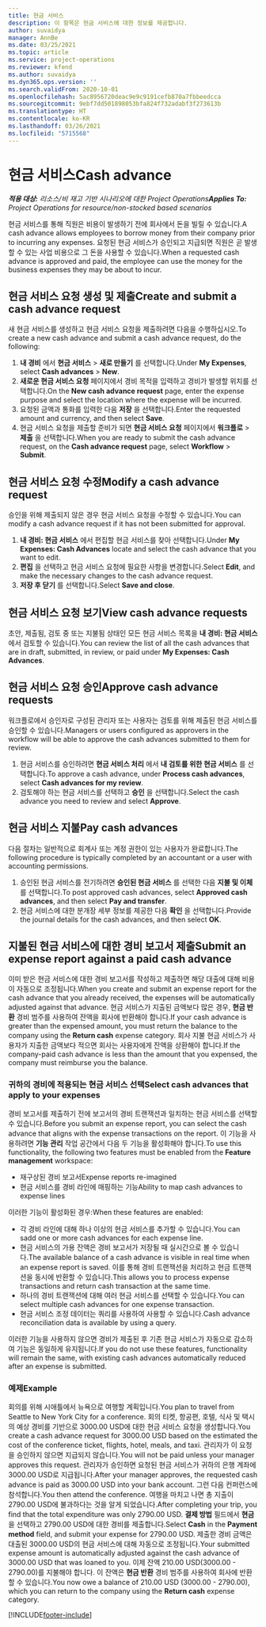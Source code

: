 ```yaml
---
title: 현금 서비스
description: 이 항목은 현금 서비스에 대한 정보를 제공합니다.
author: suvaidya
manager: AnnBe
ms.date: 03/25/2021
ms.topic: article
ms.service: project-operations
ms.reviewer: kfend
ms.author: suvaidya
ms.dyn365.ops.version: ''
ms.search.validFrom: 2020-10-01
ms.openlocfilehash: 5ac8956720deac9e9c9191cefb870a7fbbeedcca
ms.sourcegitcommit: 9ebf7dd501898053bfa824f732adabf3f273613b
ms.translationtype: HT
ms.contentlocale: ko-KR
ms.lasthandoff: 03/26/2021
ms.locfileid: "5715568"
---
```

# <a name="cash-advance"></a><span data-ttu-id="3e0f4-103">현금 서비스</span><span class="sxs-lookup"><span data-stu-id="3e0f4-103">Cash advance</span></span>

<span data-ttu-id="3e0f4-104">_**적용 대상:** 리소스/비 재고 기반 시나리오에 대한 Project Operations_</span><span class="sxs-lookup"><span data-stu-id="3e0f4-104">_**Applies To:** Project Operations for resource/non-stocked based scenarios_</span></span>

<span data-ttu-id="3e0f4-105">현금 서비스를 통해 직원은 비용이 발생하기 전에 회사에서 돈을 빌릴 수 있습니다.</span><span class="sxs-lookup"><span data-stu-id="3e0f4-105">A cash advance allows employees to borrow money from their company prior to incurring any expenses.</span></span> <span data-ttu-id="3e0f4-106">요청된 현금 서비스가 승인되고 지급되면 직원은 곧 발생할 수 있는 사업 비용으로 그 돈을 사용할 수 있습니다.</span><span class="sxs-lookup"><span data-stu-id="3e0f4-106">When a requested cash advance is approved and paid, the employee can use the money for the business expenses they may be about to incur.</span></span> 

## <a name="create-and-submit-a-cash-advance-request"></a><span data-ttu-id="3e0f4-107">현금 서비스 요청 생성 및 제출</span><span class="sxs-lookup"><span data-stu-id="3e0f4-107">Create and submit a cash advance request</span></span>
<span data-ttu-id="3e0f4-108">새 현금 서비스를 생성하고 현금 서비스 요청을 제출하려면 다음을 수행하십시오.</span><span class="sxs-lookup"><span data-stu-id="3e0f4-108">To create a new cash advance and submit a cash advance request, do the following:</span></span> 

1. <span data-ttu-id="3e0f4-109">**내 경비** 에서 **현금 서비스** > **새로 만들기** 를 선택합니다.</span><span class="sxs-lookup"><span data-stu-id="3e0f4-109">Under **My Expenses**, select **Cash advances** > **New**.</span></span> 
2. <span data-ttu-id="3e0f4-110">**새로운 현금 서비스 요청** 페이지에서 경비 목적을 입력하고 경비가 발생할 위치를 선택합니다.</span><span class="sxs-lookup"><span data-stu-id="3e0f4-110">On the **New cash advance request** page, enter the expense purpose and select the location where the expense will be incurred.</span></span>
3. <span data-ttu-id="3e0f4-111">요청된 금액과 통화를 입력한 다음 **저장** 을 선택합니다.</span><span class="sxs-lookup"><span data-stu-id="3e0f4-111">Enter the requested amount and currency, and then select **Save**.</span></span> 
4. <span data-ttu-id="3e0f4-112">현금 서비스 요청을 제출할 준비가 되면 **현금 서비스 요청** 페이지에서 **워크플로** > **제출** 을 선택합니다.</span><span class="sxs-lookup"><span data-stu-id="3e0f4-112">When you are ready to submit the cash advance request, on the **Cash advance request** page, select **Workflow** > **Submit**.</span></span>

## <a name="modify-a-cash-advance-request"></a><span data-ttu-id="3e0f4-113">현금 서비스 요청 수정</span><span class="sxs-lookup"><span data-stu-id="3e0f4-113">Modify a cash advance request</span></span>

<span data-ttu-id="3e0f4-114">승인을 위해 제출되지 않은 경우 현금 서비스 요청을 수정할 수 있습니다.</span><span class="sxs-lookup"><span data-stu-id="3e0f4-114">You can modify a cash advance request if it has not been submitted for approval.</span></span>

1. <span data-ttu-id="3e0f4-115">**내 경비: 현금 서비스** 에서 편집할 현금 서비스를 찾아 선택합니다.</span><span class="sxs-lookup"><span data-stu-id="3e0f4-115">Under **My Expenses: Cash Advances** locate and select the cash advance that you want to edit.</span></span>
2. <span data-ttu-id="3e0f4-116">**편집** 을 선택하고 현금 서비스 요청에 필요한 사항을 변경합니다.</span><span class="sxs-lookup"><span data-stu-id="3e0f4-116">Select **Edit**, and make the necessary changes to the cash advance request.</span></span> 
3. <span data-ttu-id="3e0f4-117">**저장 후 닫기** 를 선택합니다.</span><span class="sxs-lookup"><span data-stu-id="3e0f4-117">Select **Save and close**.</span></span>


## <a name="view-cash-advance-requests"></a><span data-ttu-id="3e0f4-118">현금 서비스 요청 보기</span><span class="sxs-lookup"><span data-stu-id="3e0f4-118">View cash advance requests</span></span>
<span data-ttu-id="3e0f4-119">초안, 제출됨, 검토 중 또는 지불됨 상태인 모든 현금 서비스 목록을 **내 경비: 현금 서비스** 에서 검토할 수 있습니다.</span><span class="sxs-lookup"><span data-stu-id="3e0f4-119">You can review the list of all the cash advances that are in draft, submitted, in review, or paid under **My Expenses: Cash Advances**.</span></span> 

## <a name="approve-cash-advance-requests"></a><span data-ttu-id="3e0f4-120">현금 서비스 요청 승인</span><span class="sxs-lookup"><span data-stu-id="3e0f4-120">Approve cash advance requests</span></span>

<span data-ttu-id="3e0f4-121">워크플로에서 승인자로 구성된 관리자 또는 사용자는 검토를 위해 제출된 현금 서비스를 승인할 수 있습니다.</span><span class="sxs-lookup"><span data-stu-id="3e0f4-121">Managers or users configured as approvers in the workflow will be able to approve the cash advances submitted to them for review.</span></span> 

1. <span data-ttu-id="3e0f4-122">현금 서비스를 승인하려면 **현금 서비스 처리** 에서 **내 검토를 위한 현금 서비스** 를 선택합니다.</span><span class="sxs-lookup"><span data-stu-id="3e0f4-122">To approve a cash advance, under **Process cash advances**, select **Cash advances for my review**.</span></span>
2. <span data-ttu-id="3e0f4-123">검토해야 하는 현금 서비스를 선택하고 **승인** 을 선택합니다.</span><span class="sxs-lookup"><span data-stu-id="3e0f4-123">Select the cash advance you need to review and select **Approve**.</span></span>  

## <a name="pay-cash-advances"></a><span data-ttu-id="3e0f4-124">현금 서비스 지불</span><span class="sxs-lookup"><span data-stu-id="3e0f4-124">Pay cash advances</span></span> 
<span data-ttu-id="3e0f4-125">다음 절차는 일반적으로 회계사 또는 계정 권한이 있는 사용자가 완료합니다.</span><span class="sxs-lookup"><span data-stu-id="3e0f4-125">The following procedure is typically completed by an accountant or a user with accounting permissions.</span></span>

1. <span data-ttu-id="3e0f4-126">승인된 현금 서비스를 전기하려면 **승인된 현금 서비스** 를 선택한 다음 **지불 및 이체** 를 선택합니다.</span><span class="sxs-lookup"><span data-stu-id="3e0f4-126">To post approved cash advances, select **Approved cash advances**, and then select **Pay and transfer**.</span></span>  
2. <span data-ttu-id="3e0f4-127">현금 서비스에 대한 분개장 세부 정보를 제공한 다음 **확인** 을 선택합니다.</span><span class="sxs-lookup"><span data-stu-id="3e0f4-127">Provide the journal details for the cash advances, and then select **OK**.</span></span> 

## <a name="submit-an-expense-report-against-a-paid-cash-advance"></a><span data-ttu-id="3e0f4-128">지불된 현금 서비스에 대한 경비 보고서 제출</span><span class="sxs-lookup"><span data-stu-id="3e0f4-128">Submit an expense report against a paid cash advance</span></span> 

<span data-ttu-id="3e0f4-129">이미 받은 현금 서비스에 대한 경비 보고서를 작성하고 제출하면 해당 대출에 대해 비용이 자동으로 조정됩니다.</span><span class="sxs-lookup"><span data-stu-id="3e0f4-129">When you create and submit an expense report for the cash advance that you already received, the expenses will be automatically adjusted against that advance.</span></span> <span data-ttu-id="3e0f4-130">현금 서비스가 지출된 금액보다 많은 경우, **현금 반환** 경비 범주를 사용하여 잔액을 회사에 반환해야 합니다.</span><span class="sxs-lookup"><span data-stu-id="3e0f4-130">If your cash advance is greater than the expensed amount, you must return the balance to the company using the **Return cash** expense category.</span></span> <span data-ttu-id="3e0f4-131">회사 지불 현금 서비스가 사용자가 지출한 금액보다 적으면 회사는 사용자에게 잔액을 상환해야 합니다.</span><span class="sxs-lookup"><span data-stu-id="3e0f4-131">If the company-paid cash advance is less than the amount that you expensed, the company must reimburse you the balance.</span></span> 

### <a name="select-cash-advances-that-apply-to-your-expenses"></a><span data-ttu-id="3e0f4-132">귀하의 경비에 적용되는 현금 서비스 선택</span><span class="sxs-lookup"><span data-stu-id="3e0f4-132">Select cash advances that apply to your expenses</span></span>
<span data-ttu-id="3e0f4-133">경비 보고서를 제출하기 전에 보고서의 경비 트랜잭션과 일치하는 현금 서비스를 선택할 수 있습니다.</span><span class="sxs-lookup"><span data-stu-id="3e0f4-133">Before you submit an expense report, you can select the cash advance that aligns with the expense transactions on the report.</span></span> <span data-ttu-id="3e0f4-134">이 기능을 사용하려면 **기능 관리** 작업 공간에서 다음 두 기능을 활성화해야 합니다.</span><span class="sxs-lookup"><span data-stu-id="3e0f4-134">To use this functionality, the following two features must be enabled from the **Feature management** workspace:</span></span>

  - <span data-ttu-id="3e0f4-135">재구상된 경비 보고서</span><span class="sxs-lookup"><span data-stu-id="3e0f4-135">Expense reports re-imagined</span></span>
  - <span data-ttu-id="3e0f4-136">현금 서비스를 경비 라인에 매핑하는 기능</span><span class="sxs-lookup"><span data-stu-id="3e0f4-136">Ability to map cash advances to expense lines</span></span>
 
 <span data-ttu-id="3e0f4-137">이러한 기능이 활성화된 경우:</span><span class="sxs-lookup"><span data-stu-id="3e0f4-137">When these features are enabled:</span></span>
 
  - <span data-ttu-id="3e0f4-138">각 경비 라인에 대해 하나 이상의 현금 서비스를 추가할 수 있습니다.</span><span class="sxs-lookup"><span data-stu-id="3e0f4-138">You can sadd one or more cash advances for each expense line.</span></span>
  - <span data-ttu-id="3e0f4-139">현금 서비스의 가용 잔액은 경비 보고서가 저장될 때 실시간으로 볼 수 있습니다.</span><span class="sxs-lookup"><span data-stu-id="3e0f4-139">The available balance of a cash advance is visible in real time when an expense report is saved.</span></span> <span data-ttu-id="3e0f4-140">이를 통해 경비 트랜잭션을 처리하고 현금 트랜잭션을 동시에 반환할 수 있습니다.</span><span class="sxs-lookup"><span data-stu-id="3e0f4-140">This allows you to process expense transactions and return cash transaction at the same time.</span></span>
  - <span data-ttu-id="3e0f4-141">하나의 경비 트랜잭션에 대해 여러 현금 서비스를 선택할 수 있습니다.</span><span class="sxs-lookup"><span data-stu-id="3e0f4-141">You can select multiple cash advances for one expense transaction.</span></span>
  - <span data-ttu-id="3e0f4-142">현금 서비스 조정 데이터는 쿼리를 사용하여 사용할 수 있습니다.</span><span class="sxs-lookup"><span data-stu-id="3e0f4-142">Cash advance reconciliation data is available by using a query.</span></span> 
 
<span data-ttu-id="3e0f4-143">이러한 기능을 사용하지 않으면 경비가 제출된 후 기존 현금 서비스가 자동으로 감소하여 기능은 동일하게 유지됩니다.</span><span class="sxs-lookup"><span data-stu-id="3e0f4-143">If you do not use these features, functionality will remain the same, with existing cash advances automatically reduced after an expense is submitted.</span></span>

### <a name="example"></a><span data-ttu-id="3e0f4-144">예제</span><span class="sxs-lookup"><span data-stu-id="3e0f4-144">Example</span></span> 
<span data-ttu-id="3e0f4-145">회의를 위해 시애틀에서 뉴욕으로 여행할 계획입니다.</span><span class="sxs-lookup"><span data-stu-id="3e0f4-145">You plan to travel from Seattle to New York City for a conference.</span></span> <span data-ttu-id="3e0f4-146">회의 티켓, 항공편, 호텔, 식사 및 택시의 예상 경비를 기반으로 3000.00 USD에 대한 현금 서비스 요청을 생성합니다.</span><span class="sxs-lookup"><span data-stu-id="3e0f4-146">You create a cash advance request for 3000.00 USD based on the estimated the cost of the conference ticket, flights, hotel, meals, and taxi.</span></span> <span data-ttu-id="3e0f4-147">관리자가 이 요청을 승인하지 않으면 지급되지 않습니다.</span><span class="sxs-lookup"><span data-stu-id="3e0f4-147">You will not be paid unless your manager approves this request.</span></span> <span data-ttu-id="3e0f4-148">관리자가 승인하면 요청된 현금 서비스가 귀하의 은행 계좌에 3000.00 USD로 지급됩니다.</span><span class="sxs-lookup"><span data-stu-id="3e0f4-148">After your manager approves, the requested cash advance is paid as 3000.00 USD into your bank account.</span></span> <span data-ttu-id="3e0f4-149">그런 다음 컨퍼런스에 참석합니다.</span><span class="sxs-lookup"><span data-stu-id="3e0f4-149">You then attend the conference.</span></span> <span data-ttu-id="3e0f4-150">여행을 마치고 나면 총 지출이 2790.00 USD에 불과하다는 것을 알게 되었습니다.</span><span class="sxs-lookup"><span data-stu-id="3e0f4-150">After completing your trip, you find that the total expenditure was only 2790.00 USD.</span></span> <span data-ttu-id="3e0f4-151">**결제 방법** 필드에서 **현금** 을 선택하고 2790.00 USD에 대한 경비를 제출합니다.</span><span class="sxs-lookup"><span data-stu-id="3e0f4-151">Select **Cash** in the **Payment method** field, and submit your expense for 2790.00 USD.</span></span> <span data-ttu-id="3e0f4-152">제출한 경비 금액은 대출된 3000.00 USD의 현금 서비스에 대해 자동으로 조정됩니다.</span><span class="sxs-lookup"><span data-stu-id="3e0f4-152">Your submitted expense amount is automatically adjusted against the cash advance of 3000.00 USD that was loaned to you.</span></span> <span data-ttu-id="3e0f4-153">이제 잔액 210.00 USD(3000.00 - 2790.00)를 지불해야 합니다. 이 잔액은 **현금 반환** 경비 범주를 사용하여 회사에 반환할 수 있습니다.</span><span class="sxs-lookup"><span data-stu-id="3e0f4-153">You now owe a balance of 210.00 USD (3000.00 - 2790.00), which you can return to the company using the **Return cash** expense category.</span></span>



[!INCLUDE[footer-include](../includes/footer-banner.md)]
